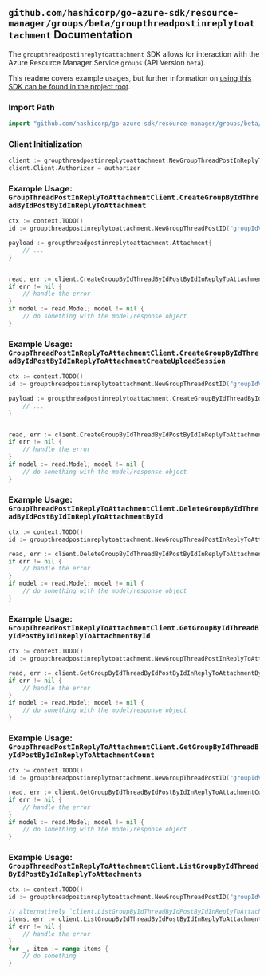 
## `github.com/hashicorp/go-azure-sdk/resource-manager/groups/beta/groupthreadpostinreplytoattachment` Documentation

The `groupthreadpostinreplytoattachment` SDK allows for interaction with the Azure Resource Manager Service `groups` (API Version `beta`).

This readme covers example usages, but further information on [using this SDK can be found in the project root](https://github.com/hashicorp/go-azure-sdk/tree/main/docs).

### Import Path

```go
import "github.com/hashicorp/go-azure-sdk/resource-manager/groups/beta/groupthreadpostinreplytoattachment"
```


### Client Initialization

```go
client := groupthreadpostinreplytoattachment.NewGroupThreadPostInReplyToAttachmentClientWithBaseURI("https://management.azure.com")
client.Client.Authorizer = authorizer
```


### Example Usage: `GroupThreadPostInReplyToAttachmentClient.CreateGroupByIdThreadByIdPostByIdInReplyToAttachment`

```go
ctx := context.TODO()
id := groupthreadpostinreplytoattachment.NewGroupThreadPostID("groupIdValue", "conversationThreadIdValue", "postIdValue")

payload := groupthreadpostinreplytoattachment.Attachment{
	// ...
}


read, err := client.CreateGroupByIdThreadByIdPostByIdInReplyToAttachment(ctx, id, payload)
if err != nil {
	// handle the error
}
if model := read.Model; model != nil {
	// do something with the model/response object
}
```


### Example Usage: `GroupThreadPostInReplyToAttachmentClient.CreateGroupByIdThreadByIdPostByIdInReplyToAttachmentCreateUploadSession`

```go
ctx := context.TODO()
id := groupthreadpostinreplytoattachment.NewGroupThreadPostID("groupIdValue", "conversationThreadIdValue", "postIdValue")

payload := groupthreadpostinreplytoattachment.CreateGroupByIdThreadByIdPostByIdInReplyToAttachmentCreateUploadSessionRequest{
	// ...
}


read, err := client.CreateGroupByIdThreadByIdPostByIdInReplyToAttachmentCreateUploadSession(ctx, id, payload)
if err != nil {
	// handle the error
}
if model := read.Model; model != nil {
	// do something with the model/response object
}
```


### Example Usage: `GroupThreadPostInReplyToAttachmentClient.DeleteGroupByIdThreadByIdPostByIdInReplyToAttachmentById`

```go
ctx := context.TODO()
id := groupthreadpostinreplytoattachment.NewGroupThreadPostInReplyToAttachmentID("groupIdValue", "conversationThreadIdValue", "postIdValue", "attachmentIdValue")

read, err := client.DeleteGroupByIdThreadByIdPostByIdInReplyToAttachmentById(ctx, id)
if err != nil {
	// handle the error
}
if model := read.Model; model != nil {
	// do something with the model/response object
}
```


### Example Usage: `GroupThreadPostInReplyToAttachmentClient.GetGroupByIdThreadByIdPostByIdInReplyToAttachmentById`

```go
ctx := context.TODO()
id := groupthreadpostinreplytoattachment.NewGroupThreadPostInReplyToAttachmentID("groupIdValue", "conversationThreadIdValue", "postIdValue", "attachmentIdValue")

read, err := client.GetGroupByIdThreadByIdPostByIdInReplyToAttachmentById(ctx, id)
if err != nil {
	// handle the error
}
if model := read.Model; model != nil {
	// do something with the model/response object
}
```


### Example Usage: `GroupThreadPostInReplyToAttachmentClient.GetGroupByIdThreadByIdPostByIdInReplyToAttachmentCount`

```go
ctx := context.TODO()
id := groupthreadpostinreplytoattachment.NewGroupThreadPostID("groupIdValue", "conversationThreadIdValue", "postIdValue")

read, err := client.GetGroupByIdThreadByIdPostByIdInReplyToAttachmentCount(ctx, id)
if err != nil {
	// handle the error
}
if model := read.Model; model != nil {
	// do something with the model/response object
}
```


### Example Usage: `GroupThreadPostInReplyToAttachmentClient.ListGroupByIdThreadByIdPostByIdInReplyToAttachments`

```go
ctx := context.TODO()
id := groupthreadpostinreplytoattachment.NewGroupThreadPostID("groupIdValue", "conversationThreadIdValue", "postIdValue")

// alternatively `client.ListGroupByIdThreadByIdPostByIdInReplyToAttachments(ctx, id)` can be used to do batched pagination
items, err := client.ListGroupByIdThreadByIdPostByIdInReplyToAttachmentsComplete(ctx, id)
if err != nil {
	// handle the error
}
for _, item := range items {
	// do something
}
```
